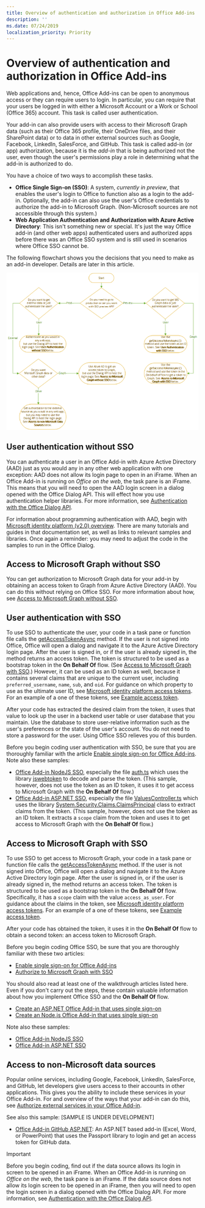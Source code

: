 ```yaml
---
title: Overview of authentication and authorization in Office Add-ins
description: ''
ms.date: 07/24/2019
localization_priority: Priority
---
```


# Overview of authentication and authorization in Office Add-ins

Web applications and, hence, Office Add-ins can be open to anonymous access or they can require users to login. In particular, you can require that your users be logged in with either a Microsoft Account or a Work or School (Office 365) account. This task is called user authentication.

Your add-in can also provide users with access to their Microsoft Graph data (such as their Office 365 profile, their OneDrive files, and their SharePoint data) or to data in other external sources such as Google, Facebook, LinkedIn, SalesForce, and GitHub. This task is called add-in (or app) authorization, because it is the *add-in* that is being authorized not the user, even though the user's permissions play a role in determining what the add-in is authorized to do.

You have a choice of two ways to accomplish these tasks.

- **Office Single Sign-on (SSO)**: A system, *currently in preview*, that enables the user's login to Office to function also as a login to the add-in. Optionally, the add-in can also use the user's Office credentials to authorize the add-in to Microsoft Graph. (Non-Microsoft sources are not accessible through this system.)
- **Web Application Authentication and Authorization with Azure Active Directory**: This isn't something new or special. It's just the way Office add-in (and other web apps) authenticated users and authorized apps before there was an Office SSO system and is still used in scenarios where Office SSO cannot be.

The following flowchart shows you the decisions that you need to make as an add-in developer. Details are later in this article.

![An image showing a decision flowchart for enabling authentication and authorization in Office add-ins](../images/auth-decisions-flowchart.png)

## User authentication without SSO

You can authenticate a user in an Office Add-in with Azure Active Directory (AAD) just as you would any in any other web application with one exception: AAD does not allow its login page to open in an iFrame. When an Office Add-in is running on *Office on the web*, the task pane is an iFrame. This means that you will need to open the AAD login screen in a dialog opened with the Office Dialog API. This will effect how you use authentication helper libraries. For more information, see [Authentication with the Office Dialog API](auth-with-office-dialog-api.md).

For information about programming authentication with AAD, begin with [Microsoft identity platform (v2.0) overview](/azure/active-directory/develop/v2-overview). There are many tutorials and guides in that documentation set, as well as links to relevant samples and libraries. Once again a reminder: you may need to adjust the code in the samples to run in the Office Dialog.

## Access to Microsoft Graph without SSO

You can get authorization to Microsoft Graph data for your add-in by obtaining an access token to Graph from Azure Active Directory (AAD). You can do this without relying on Office SSO. For more information about how, see [Access to Microsoft Graph without SSO](authorize-to-microsoft-graph-without-sso.md).

## User authentication with SSO

To use SSO to authenticate the user, your code in a task pane or function file calls the [getAccessTokenAsync](/javascript/api/office/office.auth?view=office-js#getaccesstokenasync-options--callback-) method. If the user is not signed into Office, Office will open a dialog and navigate it to the Azure Active Directory login page. After the user is signed in, or if the user is already signed in, the method returns an access token. The token is structured to be used as a bootstrap token in the **On Behalf Of** flow. (See [Access to Microsoft Graph with SSO](#access-to-microsoft-graph-with-sso).) However, it can be used as an ID token as well, because it contains several claims that are unique to the current user, including `preferred_username`, `name`, `sub`, and `oid`. For guidance on which property to use as the ultimate user ID, see [Microsoft identity platform access tokens](https://docs.microsoft.com/en-us/azure/active-directory/develop/access-tokens#payload-claims). For an example of a one of these tokens, see [Example access token](sso-in-office-add-ins.md#example-access-token).

After your code has extracted the desired claim from the token, it uses that value to look up the user in a backend user table or user database that you maintain. Use the database to store user-relative information such as the user's preferences or the state of the user's account. You do not need to store a password for the user. Using Office SSO relieves you of this burden. 

Before you begin coding user authentication with SSO, be sure that you are thoroughly familiar with the article [Enable single sign-on for Office Add-ins](sso-in-office-add-ins.md). Note also these samples:

- [Office Add-in NodeJS SSO](https://github.com/OfficeDev/Office-Add-in-NodeJS-SSO), especially the file [auth.ts](https://github.com/OfficeDev/Office-Add-in-NodeJS-SSO/blob/master/Completed/src/auth.ts) which uses the library [jswebtoken](https://github.com/auth0/node-jsonwebtoken) to decode and parse the token. (This sample, however, does not use the token as an ID token, it uses it to get access to Microsoft Graph with the **On Behalf Of** flow.)
- [Office Add-in ASP.NET SSO](https://github.com/OfficeDev/Office-Add-in-ASPNET-SSO), especially the file [ValuesController.ts](https://github.com/OfficeDev/Office-Add-in-ASPNET-SSO/blob/master/Complete/Office-Add-in-ASPNET-SSO-WebAPI/Controllers/ValuesController.cs) which uses the library [System.Security.Claims.ClaimsPrincipal](https://docs.microsoft.com/dotnet/api/system.security.claims.claimsprincipal) class to extract claims from the token. (This sample, however, does not use the token as an ID token. It extracts a `scope` claim from the token and uses it to get access to Microsoft Graph with the **On Behalf Of** flow.)

## Access to Microsoft Graph with SSO

To use SSO to get access to Microsoft Graph, your code in a task pane or function file calls the [getAccessTokenAsync](/javascript/api/office/office.auth?view=office-js#getaccesstokenasync-options--callback-) method. If the user is not signed into Office, Office will open a dialog and navigate it to the Azure Active Directory login page. After the user is signed in, or if the user is already signed in, the method returns an access token. The token is structured to be used as a bootstrap token in the **On Behalf Of** flow. Specifically, it has a `scope` claim with the value `access_as_user`. For guidance about the claims in the token, see [Microsoft identity platform access tokens](https://docs.microsoft.com/en-us/azure/active-directory/develop/access-tokens#payload-claims). For an example of a one of these tokens, see [Example access token](sso-in-office-add-ins.md#example-access-token).

After your code has obtained the token, it uses it in the **On Behalf Of** flow to obtain a second token: an access token to Microsoft Graph.

Before you begin coding Office SSO, be sure that you are thoroughly familiar with these two articles:

- [Enable single sign-on for Office Add-ins](sso-in-office-add-ins.md)
- [Authorize to Microsoft Graph with SSO](authorize-to-microsoft-graph.md)

You should also read at least one of the walkthrough articles listed here. Even if you don't carry out the steps, these contain valuable information about how you implement Office SSO and the **On Behalf Of** flow. 

- [Create an ASP.NET Office Add-in that uses single sign-on](create-sso-office-add-ins-aspnet.md)
- [Create an Node.js Office Add-in that uses single sign-on](create-sso-office-add-ins-nodejs.md)

Note also these samples:

- [Office Add-in NodeJS SSO](https://github.com/OfficeDev/Office-Add-in-NodeJS-SSO)
- [Office Add-in ASP.NET SSO](https://github.com/OfficeDev/Office-Add-in-ASPNET-SSO)

## Access to non-Microsoft data sources

Popular online services, including Google, Facebook, LinkedIn, SalesForce, and GitHub, let developers give users access to their accounts in other applications. This gives you the ability to include these services in your Office Add-in. For and overview of the ways that your add-in can do this, see [Authorize external services in your Office Add-in](auth-external-add-ins.md).

See also this sample: [SAMPLE IS UNDER DEVELOPMENT]

- [Office Add-in GitHub ASP.NET](https://github.com/OfficeDev/...): An ASP.NET based add-in (Excel, Word, or PowerPoint) that uses the Passport library to login and get an access token for GitHub data.

> [!IMPORTANT]
> Before you begin coding, find out if the data source allows its login in screen to be opened in an iFrame. When an Office Add-in is running on *Office on the web*, the task pane is an iFrame. If the data source does not allow its login screen to be opened in an iFrame, then you will need to open the login screen in a dialog opened with the Office Dialog API. For more information, see [Authentication with the Office Dialog API](auth-with-office-dialog-api.md).

